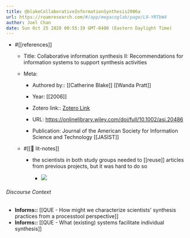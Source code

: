 ```yaml
---
title: @blakeCollaborativeInformationSynthesis2006a
url: https://roamresearch.com/#/app/megacoglab/page/L9-YRTbW4
author: Joel Chan
date: Sun Oct 25 2020 00:55:19 GMT-0400 (Eastern Daylight Time)
---
```


- #[[references]]

    - Title: Collaborative information synthesis II: Recommendations for information systems to support synthesis activities

    - Meta:

        - Authored by:: [[Catherine Blake]] [[Wanda Pratt]]

        - Year: [[2006]]

        - Zotero link:: [Zotero Link](zotero://select/items/1_BH2A4HHX)

        - URL: https://onlinelibrary.wiley.com/doi/full/10.1002/asi.20486

        - Publication: Journal of the American Society for Information Science and Technology [[JASIST]]

    - #[[📝 lit-notes]]

        - the scientists in both study groups needed to [[reuse]] articles from previous projects, but it was hard to do so

            - ![](https://firebasestorage.googleapis.com/v0/b/firescript-577a2.appspot.com/o/imgs%2Fapp%2Fmegacoglab%2FY4hUmXmQGa.png?alt=media&token=7229e5f1-eb3b-48fd-8ff1-83f195b3c33f)

###### Discourse Context

- **Informs::** [[QUE - How might we characterize scientists' synthesis practices from a processtool perspective]]
- **Informs::** [[QUE - What (existing) systems facilitate individual synthesis]]
